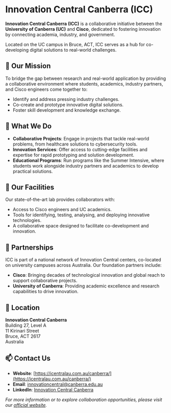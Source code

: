 # Innovation Central Canberra (ICC)

**Innovation Central Canberra (ICC)** is a collaborative initiative between the **University of Canberra (UC)** and **Cisco**, dedicated to fostering innovation by connecting academia, industry, and government.

Located on the UC campus in Bruce, ACT, ICC serves as a hub for co-developing digital solutions to real-world challenges.


## 🚀 Our Mission

To bridge the gap between research and real-world application by providing a collaborative environment where students, academics, industry partners, and Cisco engineers come together to:

- Identify and address pressing industry challenges.
- Co-create and prototype innovative digital solutions.
- Foster skill development and knowledge exchange.



## 🧩 What We Do

- **Collaborative Projects**: Engage in projects that tackle real-world problems, from healthcare solutions to cybersecurity tools.
- **Innovation Services**: Offer access to cutting-edge facilities and expertise for rapid prototyping and solution development.
- **Educational Programs**: Run programs like the Summer Intensive, where students work alongside industry partners and academics to develop practical solutions.



## 🏢 Our Facilities

Our state-of-the-art lab provides collaborators with:

- Access to Cisco engineers and UC academics.
- Tools for identifying, testing, analysing, and deploying innovative technologies.
- A collaborative space designed to facilitate co-development and innovation.



## 🤝 Partnerships

ICC is part of a national network of Innovation Central centers, co-located on university campuses across Australia. Our foundation partners include:

- **Cisco**: Bringing decades of technological innovation and global reach to support collaborative projects.
- **University of Canberra**: Providing academic excellence and research capabilities to drive innovation.



## 📍 Location

**Innovation Central Canberra**  
Building 27, Level A  
11 Kirinari Street  
Bruce, ACT 2617  
Australia



## 📫 Contact Us

- **Website**: [https://icentralau.com.au/canberra/](https://icentralau.com.au/canberra/)
- **Email**: [innovationcentral@canberra.edu.au](mailto:innovationcentral@canberra.edu.au)
- **LinkedIn**: [Innovation Central Canberra](https://www.linkedin.com/company/innovation-central-canberra)


_For more information or to explore collaboration opportunities, please visit our [official website](https://icentralau.com.au/canberra/)._
